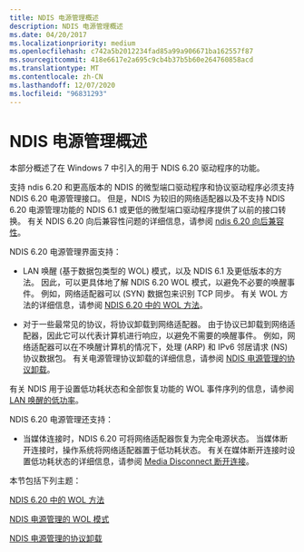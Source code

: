 ```yaml
---
title: NDIS 电源管理概述
description: NDIS 电源管理概述
ms.date: 04/20/2017
ms.localizationpriority: medium
ms.openlocfilehash: c742a5b2012234fad85a99a906671ba162557f87
ms.sourcegitcommit: 418e6617e2a695c9cb4b37b5b60e264760858acd
ms.translationtype: MT
ms.contentlocale: zh-CN
ms.lasthandoff: 12/07/2020
ms.locfileid: "96831293"
---
```

# <a name="ndis-power-management-overview"></a>NDIS 电源管理概述





本部分概述了在 Windows 7 中引入的用于 NDIS 6.20 驱动程序的功能。

支持 ndis 6.20 和更高版本的 NDIS 的微型端口驱动程序和协议驱动程序必须支持 NDIS 6.20 电源管理接口。 但是，NDIS 为较旧的网络适配器以及不支持 NDIS 6.20 电源管理功能的 NDIS 6.1 或更低的微型端口驱动程序提供了以前的接口转换。 有关 NDIS 6.20 向后兼容性问题的详细信息，请参阅 [ndis 6.20 向后兼容性](ndis-6-20-backward-compatibility.md)。

NDIS 6.20 电源管理界面支持：

-   LAN 唤醒 (基于数据包类型的 WOL) 模式，以及 NDIS 6.1 及更低版本的方法。 因此，可以更具体地了解 NDIS 6.20 WOL 模式，以避免不必要的唤醒事件。 例如，网络适配器可以 (SYN) 数据包来识别 TCP 同步。 有关 WOL 方法的详细信息，请参阅 [NDIS 6.20 中的 WOL 方法](wol-methods-in-ndis-6-20.md)。

-   对于一些最常见的协议，将协议卸载到网络适配器。 由于协议已卸载到网络适配器，因此它可以代表计算机进行响应，以避免不需要的唤醒事件。 例如，网络适配器可以在不唤醒计算机的情况下，处理 (ARP) 和 IPv6 邻居请求 (NS) 协议数据包。 有关电源管理协议卸载的详细信息，请参阅 [NDIS 电源管理的协议卸载](protocol-offloads-for-ndis-power-management.md)。

有关 NDIS 用于设置低功耗状态和全部恢复功能的 WOL 事件序列的信息，请参阅 [LAN 唤醒的低功率](low-power-for-wake-on-lan.md)。

NDIS 6.20 电源管理还支持：

-   当媒体连接时，NDIS 6.20 可将网络适配器恢复为完全电源状态。 当媒体断开连接时，操作系统将网络适配器置于低功耗状态。 有关在媒体断开连接时设置低功耗状态的详细信息，请参阅 [Media Disconnect 断开连接](low-power-on-media-disconnect.md)。

本节包括下列主题：

[NDIS 6.20 中的 WOL 方法](wol-methods-in-ndis-6-20.md)

[NDIS 电源管理的 WOL 模式](wol-patterns-for-ndis-power-management.md)

[NDIS 电源管理的协议卸载](protocol-offloads-for-ndis-power-management.md)

 

 





